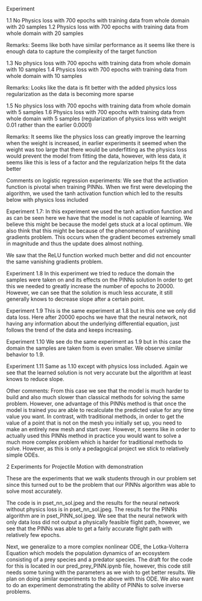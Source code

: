 Experiment

1.1 No Physics loss with 700 epochs with training data from whole domain with 20 samples
1.2 Physics loss with 700 epochs with training data from whole domain with 20 samples

Remarks: Seems like both have similar performance as it seems like there is enough data to capture the
complexity of the target function

1.3 No physics loss with 700 epochs with training data from whole domain with 10 samples
1.4 Physics loss with 700 epochs with training data from whole domain with 10 samples

Remarks: Looks like the data is fit better with the added physics loss regularization as the data is
becoming more sparse

1.5 No physics loss with 700 epochs with training data from whole domain with 5 samples
1.6 Physics loss with 700 epochs with training data from whole domain with 5 samples (regularization of physics
loss with weight 0.01 rather than the earlier 0.0001)

Remarks: It seems like the physics loss can greatly improve the learning when the weight is increased,
in earlier experiments it seemed when the weight was too large that there would be underfitting as the
physics loss would prevent the model from fitting the data, however, with less data, it seems like this is less
of a factor and the regularization helps fit the data better

Comments on logistic regression experiments: We see that the activation function is pivotal when training PINNs.
When we first were developing the algorithm, we used the tanh activation function which led to the results below with
physics loss included

Experiment 1.7: In this experiment we used the tanh activation function and as can be seen here we have that the
model is not capable of learning. We believe this might be because the model gets stuck at a local optimum. We also think
that this might be because of the phenomenon of vanishing gradients problem. This occurs when the gradient becomes extremely
small in magnitude and thus the update does almost nothing.

We saw that the ReLU function worked much better and did not encounter the same vanishing gradients problem.

Experiment 1.8 In this experiment we tried to reduce the domain the samples were taken on and its effects on the PINNs solution
In order to get this we needed to greatly increase the number of epochs to 20000. However, we can see that the solution is much less 
accurate, it still generally knows to decrease slope after a certain point.

Experiment 1.9 This is the same experiment at 1.8 but in this one we only did data loss. Here after 20000 epochs we have that
the neural network, not having any information about the underlying differential equation, just follows the trend of the data
and keeps increasing.

Experiment 1.10 We see do the same experiment as 1.9 but in this case the domain the samples are taken from is even smaller.
We observe similar behavior to 1.9.

Experiment 1.11 Same as 1.10 except with physics loss included. Again we see that the learned solution is not very accurate but
the algorithm at least knows to reduce slope.

Other comments: From this case we see that the model is much harder to build and also much slower than classical methods
for solving the same problem. However, one advantage of this PINNs method is that once the model is trained you are able to
recalculate the predicted value for any time value you want. In contrast, with traditional methods, in order to get the value of a point
that is not on the mesh you initially set up, you need to make an entirely new mesh and start over. However, it seems like in order to actually used
this PINNs method in practice you would want to solve a much more complex problem which is harder for traditional methods to solve. However, as this is
only a pedagogical project we stick to relatively simple ODEs.

2 Experiments for Projectile Motion with demonstration

These are the experiments that we walk students through in our problem set since this turned out to be the problem that our PINNs algorithm was able to solve most accurately.

The code is in pset_nn_sol.jpeg and the results for the neural network without physics loss is in pset_nn_sol.jpeg.
The results for the PINNs algorithm are in pset_PINN_sol.jpeg. We see that the neural network with only data loss did not output
a physically feasible flight path, however, we see that the PINNs was able to get a fairly accurate flight path with relatively few
epochs.


Next, we generalize to a more complex nonlinear ODE, the Lotka-Volterra Equation which models the population dynamics of an ecosystem consisting of
a prey species and a predator species. The draft for the code for this is located in our pred_prey_PINN.ipynb
file, however, this code still needs some tuning with the parameters as we wish to get better results.
We plan on doing similar experiments to the above with this ODE. We also want to do an experiment demonstrating the ability of 
PINNs to solve inverse problems.
